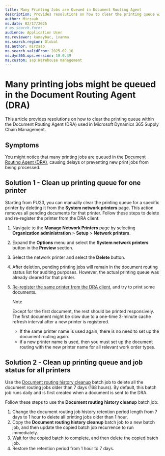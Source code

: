```yaml
---
title: Many Printing Jobs are Queued in Document Routing Agent
description: Provides resolutions on how to clear the printing queue within the Document Routing Agent (DRA) in Microsoft Dynamics 365 Supply Chain Management.
author: Mirzaab
ms.date: 02/17/2025
# ms.search.form:
audience: Application User
ms.reviewer: kamaybac, ivanma
ms.search.region: Global
ms.author: mirzaab
ms.search.validFrom: 2025-02-10
ms.dyn365.ops.version: 10.0.39
ms.custom: sap:Warehouse management
---
```

# Many printing jobs might be queued in the Document Routing Agent (DRA)

This article provides resolutions on how to clear the printing queue within the Document Routing Agent (DRA) used in Microsoft Dynamics 365 Supply Chain Management.

## Symptoms

You might notice that many printing jobs are queued in the [Document Routing Agent (DRA)](/dynamics365/fin-ops-core/dev-itpro/analytics/install-document-routing-agent), causing delays or preventing new print jobs from being processed.

## Solution 1 - Clean up printing queue for one printer

Starting from PU23, you can manually clear the printing queue for a specific printer by deleting it from the **System network printers** page. This action removes all pending documents for that printer. Follow these steps to delete and re-register the printer from the DRA client:

1. Navigate to the **Manage Network Printers** page by selecting **Organization administration** > **Setup** > **Network printers**.
2. Expand the **Options** menu and select the **System network printers** button in the **Preview** section.
3. Select the network printer and select the **Delete** button.
4. After deletion, pending printing jobs will remain in the document routing status list for auditing purposes. However, the actual printing queue was already cleared for that printer.
5. [Re-register the same printer from the DRA client](/dynamics365/fin-ops-core/dev-itpro/analytics/install-document-routing-agent#register-network-printers), and try to print some documents.

   > [!NOTE]
   > Except for the first document, the rest should be printed responsively. The first document might be slow due to a one-time 3-minute cache refresh interval after a new printer is registered.

   - If the same printer name is used again, there is no need to set up the document routing again.
   - if a new printer name is used, then you must set up the document routing with the new printer name for all relevant work order types.

## Solution 2 - Clean up printing queue and job status for all printers

Use the [Document routing history cleanup](/dynamics365/fin-ops-core/dev-itpro/analytics/install-document-routing-agent#adjust-the-document-routing-history-cleanup-batch-job) batch job to delete all the document routing jobs older than 7 days (168 hours). By default, this batch job runs daily and is first created when a document is sent to the DRA.

Follow these steps to use the **Document routing history cleanup** batch job:

1. Change the document routing job history retention period length from 7 days to 1 hour to delete all printing jobs older than 1 hour.
2. Copy the **Document routing history cleanup** batch job to a new batch job, and then update the copied batch job recurrence to run immediately.
3. Wait for the copied batch to complete, and then delete the copied batch job.
4. Restore the retention period from 1 hour to 7 days.
